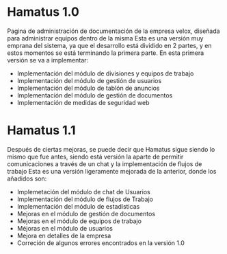 # Hamatus 1.0
Pagina de administración de documentación de la empresa velox, diseñada para administrar equipos dentro de la misma
Esta es una versión muy emprana del sistema, ya que el desarrollo está dividido en 2 partes, y en estos momentos se está terminando la primera parte.
En esta primera versión se va a implementar:
  - Implementación del módulo de divisiones y equipos de trabajo
  - Implementación del módulo de gestión de usuarios
  - Implementación del módulo de tablón de anuncios
  - Implementación del módulo de gestión de documentos
  - Implementación de medidas de seguridad web


# Hamatus 1.1
Después de ciertas mejoras, se puede decir que Hamatus sigue siendo lo mismo que fue antes, siendo está versión la  aparte de permitir comunicaciones a través de un chat y la implementación de flujos de trabajo
Esta es una versión ligeramente mejorada de la anterior, donde los añadidos son:
  - Implemetación del módulo de chat de Usuarios
  - Implementación del módulo de flujos de Trabajo
  - Implementación del módulo de estadísticas
  - Mejoras en el módulo de gestión de documentos
  - Mejoras en el módulo de equipos de trabajo
  - Méjoras en el módulo de usuarios
  - Mejora en detalles de la empresa
  - Correción de algunos errores encontrados en la versión 1.0
